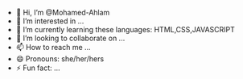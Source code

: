 - 👋 Hi, I’m @Mohamed-Ahlam
- 👀 I’m interested in ...
- 🌱 I’m currently learning these languages: HTML,CSS,JAVASCRIPT
- 💞️ I’m looking to collaborate on ...
- 📫 How to reach me ...
- 😄 Pronouns: she/her/hers
- ⚡ Fun fact: ...

<!---
Mohamed-Ahlam/Mohamed-Ahlam is a ✨ special ✨ repository because its `README.md` (this file) appears on your GitHub profile.
You can click the Preview link to take a look at your changes.
--->
